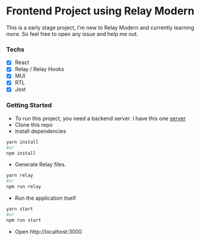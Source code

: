# Frontend Project using Relay Modern
This is a early stage project, I'm new to Relay Modern and currently learning more. So feel free to open any issue and help me out.

### Techs

- [x] React
- [x] Relay / Relay Hooks
- [x] MUI
- [x] RTL
- [x] Jest

### Getting Started
- To run this project, you need a backend server. I have this one [server](https://github.com/lealencar/koa-graphql)
- Clone this repo
- Install dependencies
```sh
yarn install
#or
npm install
```
- Generate Relay files.
```sh 
yarn relay 
#or
npm run relay
```
- Run the application itself
```sh 
yarn start 
#or
npm run start
```
- Open http://localhost:3000
